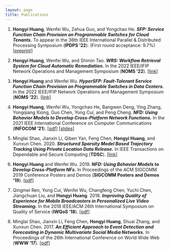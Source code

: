 ```yaml
---
layout: page
title: Publications
---
```


1. **Hongyi Huang**, Wenfei Wu, Zehua Guo, and Yongchao He. ***SFP: Service Function Chain Provision on Programmable Switches for Cloud Tenants.*** To appear in the 36th IEEE International Parallel & Distributed Processing Symposium (**IPDPS ’22**). (First round acceptance: 9.7%) [[preprint]]({{https://hongyi-huang.github.io}}/files/2022_IPDPS_SFP.pdf)

2. **Hongyi Huang**, Wenfei Wu, and Shimin Tao. ***WRS: Workflow Retrieval System for Cloud Automatic
Remediation.*** In the 2022 IEEE/IFIP Network Operations and Management
Symposium (**NOMS ’22**). [[link]](https://ieeexplore.ieee.org/document/9789843)

3. **Hongyi Huang** and Wenfei Wu. ***HyperSFP:
Fault-Tolerant Service Function Chain Provision on Programmable Switches
in Data Centers.*** In the 2022 IEEE/IFIP Network Operations and Management
Symposium (**NOMS ’22**). [[link]](https://ieeexplore.ieee.org/document/9789756)

4. **Hongyi Huang**, Wenfei Wu, Yongchao He, Bangwen Deng, Ying Zhang, Yongqiang Xiong, Guo Chen, Yong Cui, and Peng Cheng. ***NFD: Using Behavior Models to Develop Cross-Platform Network Functions.*** In the 2021 IEEE International Conference on Computer Communications (**INFOCOM ’21**). [[pdf]]({{https://hongyi-huang.github.io}}/files/2021_INFOCOM_NFD.pdf) [[slides]]({{https://hongyi-huang.github.io}}/files/NFD_INFOCOM21_slides.pdf)

5. Minglai Shao, Jianxin Li, Qiben Yan, Feng Chen, **Hongyi Huang**, and Xunxun Chen. 2020. ***Structured Sparsity Model Based Trajectory Tracking Using Private Location Data Release.*** In IEEE Transactions on Dependable and Secure Computing (**TDSC**). [[link]](https://ieeexplore.ieee.org/document/8986753)

6. **Hongyi Huang** and Wenfei Wu. 2019. ***NFD: Using Behavior Models to Develop Cross-Platform NFs.*** In Proceedings of the ACM SIGCOMM 2019 Conference Posters and Demos (**SIGCOMM Posters and Demos '19**).  [[pdf]]({{https://hongyi-huang.github.io}}/files/NFD_sigcomm19.pdf)

7. Qingmei Ren, Yong Cui, Wenfei Wu, Changfeng Chen, Yuchi Chen, Jiangchuan Liu, and **Hongyi Huang**. 2018. ***Improving Quality of Experience for Mobile Broadcasters in Personalized Live Video Streaming.*** In the 2018 IEEE/ACM 26th International Symposium on Quality of Service (**IWQoS ’18**). [[pdf]]({{https://hongyi-huang.github.io}}/files/GVBR.pdf)

8. Minglai Shao, Jianxin Li, Feng Chen, **Hongyi Huang**, Shuai Zhang, and Xunxun Chen. 2017. ***An Efficient Approach to Event Detection and Forecasting in Dynamic Multivariate Social Media Networks.*** In Proceedings of the 26th International Conference on World Wide Web (**WWW ’17**).  [[pdf]]({{https://hongyi-huang.github.io}}/files/DMGraphScan.pdf)


   <br/>
